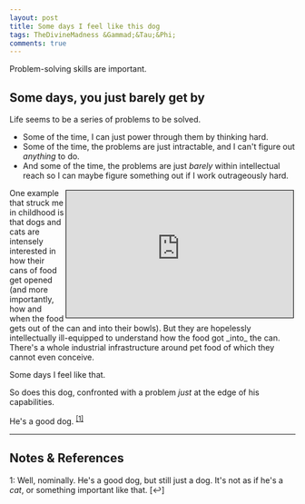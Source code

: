 ```yaml
---
layout: post
title: Some days I feel like this dog
tags: TheDivineMadness &Gammad;&Tau;&Phi;
comments: true
---
```


Problem-solving skills are important.  


## Some days, you just barely get by  

Life seems to be a series of problems to be solved.  
- Some of the time, I can just power through them by thinking hard.  
- Some of the time, the problems are just intractable, and I can't figure out _anything_
  to do.  
- And some of the time, the problems are just _barely_ within intellectual reach so I can
  maybe figure something out if I work outrageously hard.  

<iframe width="400" height="224" src="https://www.youtube.com/embed/m_CrIu01SnM" allow="accelerometer; encrypted-media; gyroscope; picture-in-picture" allowfullscreen style="float: right; margin: 3px 3px 3px 3px; border: 1px solid #000000;"></iframe>
One example that struck me in childhood is that dogs and cats are intensely interested in
how their cans of food get opened (and more importantly, how and when the food gets out of the can
and into their bowls).  But they are hopelessly intellectually ill-equipped to understand
how the food got _into_ the can.  There's a whole industrial infrastructure around pet
food of which they cannot even conceive.  

Some days I feel like that.  

So does this dog, confronted with a problem _just_ at the edge of his capabilities.  

He's a good dog. <sup id="fn1a">[[1]](#fn1)</sup>  

---

## Notes &amp; References  

<!--
<sup id="fn1a">[[1]](#fn1)</sup>
<a id="fn1">1</a>: [↩](#fn1a)  
<img src="{{ site.baseurl }}/images/***" width="400" height="***" alt="***" title = "***" style="float: right; margin: 3px 3px 3px 3px; border: 1px solid #000000;">
<iframe width="400" height="224" src="***" allow="accelerometer; encrypted-media; gyroscope; picture-in-picture" allowfullscreen style="float: right; margin: 3px 3px 3px 3px; border: 1px solid #000000;"></iframe>
-->

<a id="fn1">1</a>: Well, nominally.  He's a good dog, but still just a dog.  It's not as if he's a _cat_, or something important like that. [↩]  
